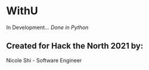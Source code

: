 # WithU

In Development...
*Done in Python*

## Created for Hack the North 2021 by:

Nicole Shi - Software Engineer
